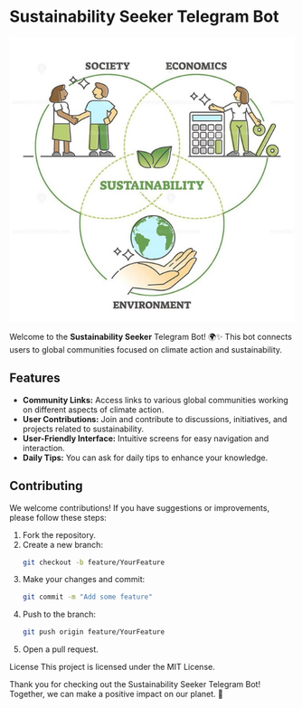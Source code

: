 # Sustainability Seeker Telegram Bot

![Sustainability Seeker](pic.jpg)

Welcome to the **Sustainability Seeker** Telegram Bot! 🌍✨ This bot connects users to global communities focused on climate action and sustainability. 

## Features
- **Community Links:** Access links to various global communities working on different aspects of climate action.
- **User Contributions:** Join and contribute to discussions, initiatives, and projects related to sustainability.
- **User-Friendly Interface:** Intuitive screens for easy navigation and interaction.
- **Daily Tips:** You can ask for daily tips to enhance your knowledge.


## Contributing
We welcome contributions! If you have suggestions or improvements, please follow these steps:
1. Fork the repository.
2. Create a new branch:
   ```bash
   git checkout -b feature/YourFeature
3. Make your changes and commit:
   ```bash
   git commit -m "Add some feature"
4. Push to the branch:
   ```bash
   git push origin feature/YourFeature
5. Open a pull request.

License
This project is licensed under the MIT License.

Thank you for checking out the Sustainability Seeker Telegram Bot! Together, we can make a positive impact on our planet. 🌱

